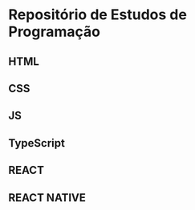 # Repositório de Estudos de Programação

## HTML

## CSS

## JS

## TypeScript

## REACT

## REACT NATIVE

